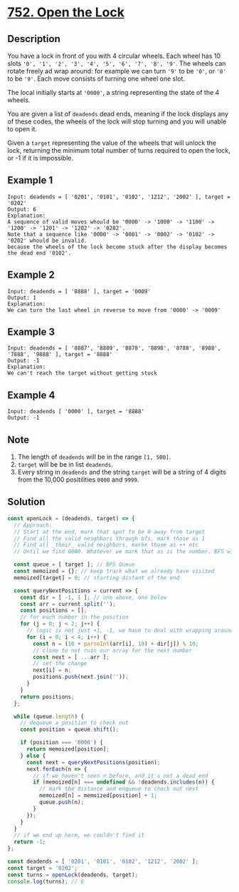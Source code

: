 # [752. Open the Lock](https://leetcode.com/problems/open-the-lock/)

## Description

You have a lock in front of you with 4 circular wheels. Each wheel has 10 slots `'0', '1', '2', '3', '4', '5', '6', '7', '8', '9'`. The wheels can rotate freely ad wrap around: for example we can turn `'9'` to be `'0'`, or `'0'` to be `'9'`. Each move consists of turning one wheel one slot.

The local initially starts at `'0000'`, a string representing the state of the 4 wheels.

You are given a list of `deadends` dead ends, meaning if the lock displays any of these codes, the wheels of the lock will stop turning and you will unable to open it.

Given a `target` representing the value of the wheels that will unlock the lock, returning the minimum total number of turns required to open the lock, or -1 if it is impossible.

## Example 1

```e.g.
Input: deadends = [ '0201', '0101', '0102', '1212', '2002' ], target = '0202'
Output: 6
Explanation:
A sequence of valid moves whould be '0000' -> '1000' -> '1100' -> '1200' -> '1201' -> '1202' -> '0202'.
Note that a sequence like '0000' -> '0001' -> '0002' -> '0102' -> '0202' whould be invalid.
because the wheels of the lock become stuck after the display becomes the dead end '0102'.
```

## Example 2

```e.g.
Input: deadends = [ '8888' ], target = '0009'
Output: 1
Explanation:
We can turn the last wheel in reverse to move from '0000' -> '0009'
```

## Example 3

```e.g.
Input: deadends = [ '8887', '8889', '8878', '8898', '8788', '8988', '7888', '9888' ], target = '8888'
Output: -1
Explanation:
We can't reach the target without getting stuck
```

## Example 4

```e.g.
Input: deadends [ '0000' ], target = '8888'
Output: -1
```

## Note

1. The length of `deadends` will be in the range `[1, 500]`.
2. `target` will be be in list `deadends`.
3. Every string in `deadends` and the string `target` will be a string of 4 digits from the 10,000 positilities `0000` and `9999`.

## Solution

```javascript
const openLock = (deadends, target) => {
  // Approach:
  // Start at the end, mark that spot to be 0 away from target
  // Find all the valid neighbors through bfs, mark those as 1
  // Find all _their_ valid neighbors, marke those as ++ etc
  // Until we find 0000. Whatever we mark that as is the number. BFS will guarantee it's the shortest path

  const queue = [ target ]; // BFS Queue
  const memoized = {}; // keep track what we already have visited
  memoized[target] = 0; // starting distant of the end

  const queryNextPositions = current => {
    const dir = [ -1, 1 ]; // one above, one below
    const arr = current.split('');
    const positions = [];
    // for each number in the position
    for (j = 0; j < 2; j++) {
      // logic is not just +1, -1, we have to deal with wrapping around
      for (i = 0; i < 4; i++) {
        const n = (10 + parseInt(arr[i], 10) + dir[j]) % 10;
        // clone to not ruin our array for the next number
        const next = [ ...arr ];
        // set the change
        next[i] = n;
        positions.push(next.join(''));
      }
    }
    return positions;
  };

  while (queue.length) {
    // dequeue a position to check out
    const position = queue.shift();

    if (position === '0000') {
      return memoized[position];
    } else {
      const next = queryNextPositions(position);
      next.forEach(n => {
        // if we haven't seen n before, and it's not a dead end
        if (memoized[n] === undefined && !deadends.includes(n)) {
          // mark the distance and enqueue to check out next
          memoized[n] = memoized[position] + 1;
          queue.push(n);
        }
      });
    }
  }
  // if we end up here, we couldn't find it
  return -1;
};

const deadends = [ '0201', '0101', '0102', '1212', '2002' ];
const target = '0202';
const turns = openLock(deadends, target);
console.log(turns); // 6
```
